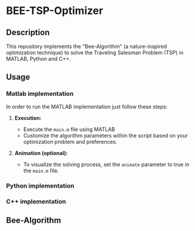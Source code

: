 # BEE-TSP-Optimizer

## Description
This repository implements the "Bee-Algorithm" (a nature-inspired optimization technique) to solve the Traveling Salesman Problem (TSP) in MATLAB, Python and C++.

## Usage

### Matlab implementation

In order to run the MATLAB implementation just follow these steps:

1. **Execution:**

   * Execute the `main.m` file using MATLAB
   * Customize the algorithm parameters within the script based on your optimization problem and preferences.

2. **Animation (optional):**

   * To visualize the solving process, set the `animate` parameter to true in the `main.m` file.


### Python implementation

### C++ implementation

## Bee-Algorithm


